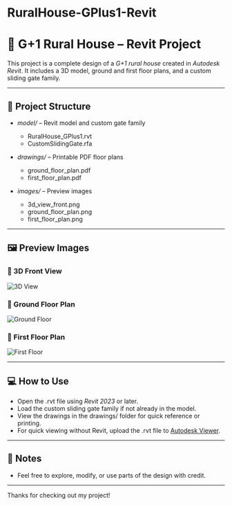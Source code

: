 # RuralHouse-GPlus1-Revit
# 🏡 G+1 Rural House – Revit Project

This project is a complete design of a *G+1 rural house* created in *Autodesk Revit*. It includes a 3D model, ground and first floor plans, and a custom sliding gate family.

---

## 📂 Project Structure

- *model/* – Revit model and custom gate family
  - RuralHouse_GPlus1.rvt
  - CustomSlidingGate.rfa

- *drawings/* – Printable PDF floor plans
  - ground_floor_plan.pdf
  - first_floor_plan.pdf

- *images/* – Preview images
  - 3d_view_front.png
  - ground_floor_plan.png
  - first_floor_plan.png

---

## 🖼 Preview Images

### 🔹 3D Front View  
![3D View](images/3d_view_front.png)

### 🔹 Ground Floor Plan  
![Ground Floor](images/ground_floor_plan.png)

### 🔹 First Floor Plan  
![First Floor](images/first_floor_plan.png)

---

## 💻 How to Use

- Open the .rvt file using *Revit 2023* or later.
- Load the custom sliding gate family if not already in the model.
- View the drawings in the drawings/ folder for quick reference or printing.
- For quick viewing without Revit, upload the .rvt file to [Autodesk Viewer](https://viewer.autodesk.com).

---

## 📝 Notes

- Feel free to explore, modify, or use parts of the design with credit.

---

Thanks for checking out my project!
